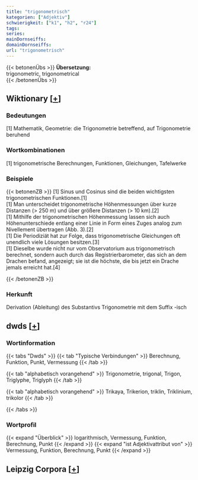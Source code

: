 ```yaml
---
title: "trigonometrisch"
kategorien: ["Adjektiv"]
schwierigkeit: ["k1", "h2", "r24"]
tags:
series:
mainDornseiffs:
domainDornseiffs:
url: "trigonometrisch"
---
```


{{< betonenÜbs >}}
**Übersetzung:**  
trigonometric, trigonometrical  
{{< /betonenÜbs >}}

## Wiktionary [[+](https://de.wiktionary.org/wiki/trigonometrisch)]

### Bedeutungen
[1] Mathematik, Geometrie: die Trigonometrie betreffend, auf Trigonometrie beruhend  

### Wortkombinationen
[1] trigonometrische Berechnungen, Funktionen, Gleichungen, Tafelwerke  

### Beispiele
{{< betonenZB >}}
[1] Sinus und Cosinus sind die beiden wichtigsten trigonometrischen Funktionen.[1]  
[1] Man unterscheidet trigonometrische Höhenmessungen über kurze Distanzen (> 250 m) und über größere Distanzen (> 10 km).[2]  
[1] Mithilfe der trigonometrischen Höhenmessung lassen sich auch Höhenunterschiede entlang einer Linie in Form eines Zuges analog zum Nivellement übertragen (Abb. 3).[2]  
[1] Die Periodiziät hat zur Folge, dass trigonometrische Gleichungen oft unendlich viele Lösungen besitzen.[3]  
[1] Dieselbe wurde nicht nur vom Observatorium aus trigonometrisch berechnet, sondern auch durch das Registrierbarometer, das sich an dem Drachen befand, angezeigt; sie ist die höchste, die bis jetzt ein Drache jemals erreicht hat.[4]  

{{< /betonenZB >}}
### Herkunft
Derivation (Ableitung) des Substantivs Trigonometrie mit dem Suffix -isch  



## dwds [[+](https://www.dwds.de/wb/trigonometrisch)]

### Wortinformation
{{< tabs "Dwds" >}}
{{< tab "Typische Verbindungen" >}}
Berechnung, Funktion, Punkt, Vermessung
{{< /tab >}}

{{< tab "alphabetisch vorangehend" >}}
Trigonometrie, trigonal, Trigon, Triglyphe, Triglyph
{{< /tab >}}

{{< tab "alphabetisch vorangehend" >}}
Trikaya, Trikerion, triklin, Triklinium, trikolor
{{< /tab >}}

{{< /tabs >}}

### Wortprofil
{{< expand "Überblick" >}} logarithmisch, Vermessung, Funktion, Berechnung, Punkt {{< /expand >}}
{{< expand "ist Adjektivattribut von" >}} Vermessung, Funktion, Berechnung, Punkt {{< /expand >}}

## Leipzig Corpora [[+](https://corpora.uni-leipzig.de/en/res?word=trigonometrisch&corpusId=deu_newscrawl-public_2018)]

